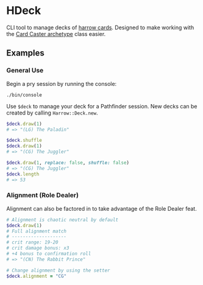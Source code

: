 # HDeck

CLI tool to manage decks of [harrow cards](http://pathfinder.wikia.com/wiki/List_of_harrow_cards).
Designed to make working with the
[Card Caster archetype](https://www.d20pfsrd.com/classes/base-classes/magus/archetypes/paizo-magus-archetypes/card-caster-magus-archetype/)
class easier.

## Examples

### General Use

Begin a pry session by running the console:

```
./bin/console
```

Use `$deck` to manage your deck for a Pathfinder session. New
decks can be created by calling `Harrow::Deck.new`.

```ruby
$deck.draw(1)
# => "(LG) The Paladin"

$deck.shuffle
$deck.draw(1)
# => "(CG) The Juggler"

$deck.draw(1, replace: false, shuffle: false)
# => "(CG) The Juggler"
$deck.length
# => 53
```

### Alignment (Role Dealer)

Alignment can also be factored in to take advantage of the Role
Dealer feat.

```ruby
# Alignment is chaotic neutral by default
$deck.draw(1)
# Full alignment match
# --------------------
# crit range: 19-20
# crit damage bonus: x3
# +4 bonus to confirmation roll
# => "(CN) The Rabbit Prince"

# Change alignment by using the setter
$deck.alignment = "CG"
```
